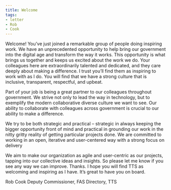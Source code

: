 ```yaml
---
title: Welcome
tags:
- letter
- Rob
- Cook
---
```


Welcome! You’ve just joined a remarkable group of people doing inspiring work. We have an unprecedented opportunity to help bring our government into the digital age and transform the way it works. This opportunity is what brings us together and keeps us excited about the work we do.
Your colleagues here are extraordinarily talented and dedicated, and they care deeply about making a difference. I trust you’ll find them as inspiring to work with as I do. You will find that we have a strong culture that is inclusive, transparent, respectful, and upbeat.

Part of your job is being a great partner to our colleagues throughout government. We strive not only to lead the way in technology, but to exemplify the modern collaborative diverse culture we want to see. Our ability to collaborate with colleagues across government is crucial to our ability to make a difference.

We try to be both strategic and practical – strategic in always keeping the bigger opportunity front of mind and practical in grounding our work in the nitty gritty reality of getting particular projects done. We are committed to working in an open, iterative and user-centered way with a strong focus on delivery

We aim to make our organization as agile and user-centric as our projects, tapping into our collective ideas and insights. So please let me know if you see any way we can improve.
Thanks. I hope you will find TTS as welcoming and inspiring as I have. It’s great to have you on board.

Rob Cook
Deputy Commissioner, FAS
Directory, TTS
